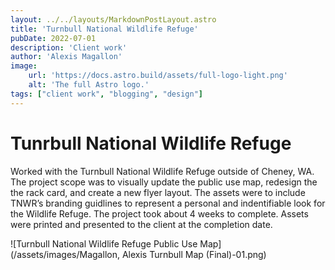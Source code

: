 ```yaml
---
layout: ../../layouts/MarkdownPostLayout.astro
title: 'Turnbull National Wildlife Refuge'
pubDate: 2022-07-01
description: 'Client work'
author: 'Alexis Magallon'
image:
    url: 'https://docs.astro.build/assets/full-logo-light.png'
    alt: 'The full Astro logo.'
tags: ["client work", "blogging", "design"]
---
```

# **Tunrbull National Wildlife Refuge**

Worked with the Turnbull National Wildlife Refuge outside of Cheney, WA.  The project scope was to visually update the public use map, redesign the the rack card, and create a new flyer layout. The assets were to include TNWR’s branding guidlines to represent a personal and indentifiable look for the Wildlife Refuge. The project took about 4 weeks to complete. Assets were printed and presented to the client at the completion date.

![Turnbull National Wildlife Refuge Public Use Map](/assets/images/Magallon, Alexis Turnbull Map (Final)-01.png)